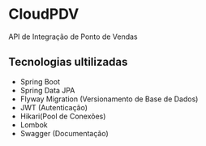 # CloudPDV
API de Integração de Ponto de Vendas

## Tecnologias ultilizadas
 - Spring Boot
 - Spring Data JPA
 - Flyway Migration (Versionamento de Base de Dados)
 - JWT (Autenticação)
  - Hikari(Pool de Conexões)
 - Lombok
 - Swagger (Documentação)
